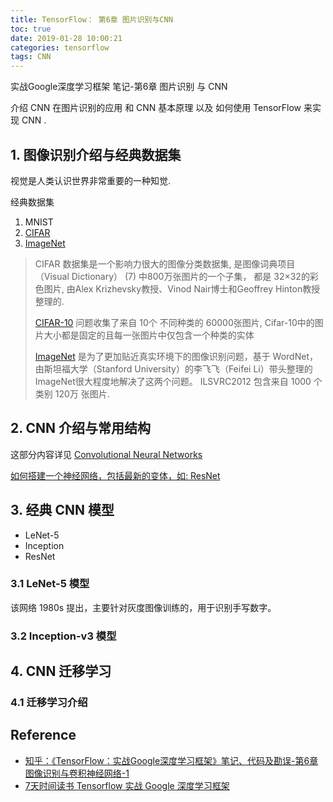 ```yaml
---
title: TensorFlow： 第6章 图片识别与CNN
toc: true
date: 2019-01-28 10:00:21
categories: tensorflow
tags: CNN
---
```


实战Google深度学习框架 笔记-第6章 图片识别 与 CNN

介绍 CNN 在图片识别的应用 和 CNN 基本原理 以及 如何使用 TensorFlow 来实现 CNN .

<!-- more -->

## 1. 图像识别介绍与经典数据集

视觉是人类认识世界非常重要的一种知觉.

经典数据集 

1. MNIST
2. [CIFAR][d2]
3. [ImageNet][d3]

> CIFAR 数据集是一个影响力很大的图像分类数据集, 是图像词典项目（Visual Dictionary） (7) 中800万张图片的一个子集， 都是 32×32的彩色图片, 由Alex Krizhevsky教授、Vinod Nair博士和Geoffrey Hinton教授整理的.
> 
> [CIFAR-10][d2] 问题收集了来自 10个 不同种类的 60000张图片, Cifar-10中的图片大小都是固定的且每一张图片中仅包含一个种类的实体 
> 
> [ImageNet][d3] 是为了更加贴近真实环境下的图像识别问题，基于 WordNet， 由斯坦福大学（Stanford University）的李飞飞（Feifei Li）带头整理的ImageNet很大程度地解决了这两个问题。 ILSVRC2012 包含来自 1000 个类别 120万 张图片.

[d2]: https://www.cs.toronto.edu/~kriz/cifar.html
[d3]: http://www.image-net.org/challenges/LSVRC/

## 2. CNN 介绍与常用结构

这部分内容详见 [Convolutional Neural Networks](/deeplearning/#4-Convolutional-Neural-Networks)

[如何搭建一个神经网络，包括最新的变体，如: ResNet](/2018/08/24/deeplearning/Convolutional-Neural-Networks-week2/)

## 3. 经典 CNN 模型

- LeNet-5
- Inception
- ResNet

### 3.1 LeNet-5 模型

该网络 1980s 提出，主要针对灰度图像训练的，用于识别手写数字。

### 3.2 Inception-v3 模型

## 4. CNN 迁移学习

### 4.1 迁移学习介绍

## Reference

- [知乎：《TensorFlow：实战Google深度学习框架》笔记、代码及勘误-第6章 图像识别与卷积神经网络-1][1]
- [7天时间读书 Tensorflow 实战 Google 深度学习框架][2]


[img1]: /images/tensorflow/tf-google-6-1.jpg

[1]: https://zhuanlan.zhihu.com/p/31534286
[2]: http://b.7dtime.com/B076DGNXP1/11/0.html

